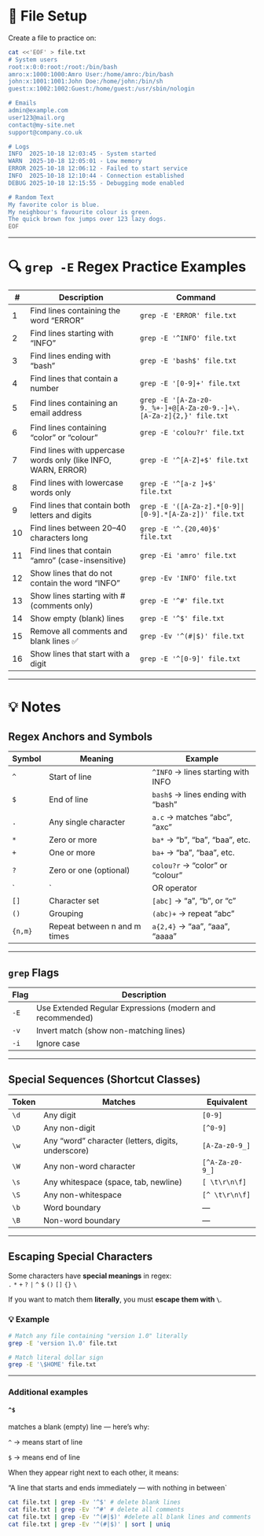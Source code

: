 # 📘 File Setup

Create a file to practice on:

```bash
cat <<'EOF' > file.txt
# System users
root:x:0:0:root:/root:/bin/bash
amro:x:1000:1000:Amro User:/home/amro:/bin/bash
john:x:1001:1001:John Doe:/home/john:/bin/sh
guest:x:1002:1002:Guest:/home/guest:/usr/sbin/nologin

# Emails
admin@example.com
user123@mail.org
contact@my-site.net
support@company.co.uk

# Logs
INFO  2025-10-18 12:03:45 - System started
WARN  2025-10-18 12:05:01 - Low memory
ERROR 2025-10-18 12:06:12 - Failed to start service
INFO  2025-10-18 12:10:44 - Connection established
DEBUG 2025-10-18 12:15:55 - Debugging mode enabled

# Random Text
My favorite color is blue.
My neighbour's favourite colour is green.
The quick brown fox jumps over 123 lazy dogs.
EOF
```

---
# 🔍 `grep -E` Regex Practice Examples

| # | Description | Command |
|---|--------------|----------|
| 1 | Find lines containing the word “ERROR” | `grep -E 'ERROR' file.txt` |
| 2 | Find lines starting with “INFO” | `grep -E '^INFO' file.txt` |
| 3 | Find lines ending with “bash” | `grep -E 'bash$' file.txt` |
| 4 | Find lines that contain a number | `grep -E '[0-9]+' file.txt` |
| 5 | Find lines containing an email address | `grep -E '[A-Za-z0-9._%+-]+@[A-Za-z0-9.-]+\.[A-Za-z]{2,}' file.txt` |
| 6 | Find lines containing “color” or “colour” | `grep -E 'colou?r' file.txt` |
| 7 | Find lines with uppercase words only (like INFO, WARN, ERROR) | `grep -E '^[A-Z]+$' file.txt` |
| 8 | Find lines with lowercase words only | `grep -E '^[a-z ]+$' file.txt` |
| 9 | Find lines that contain both letters and digits | `grep -E '([A-Za-z].*[0-9]\|[0-9].*[A-Za-z])' file.txt` |
| 10 | Find lines between 20–40 characters long | `grep -E '^.{20,40}$' file.txt` |
| 11 | Find lines that contain “amro” (case-insensitive) | `grep -Ei 'amro' file.txt` |
| 12 | Show lines that do not contain the word “INFO” | `grep -Ev 'INFO' file.txt` |
| 13 | Show lines starting with # (comments only) | `grep -E '^#' file.txt` |
| 14 | Show empty (blank) lines | `grep -E '^$' file.txt` |
| 15 | Remove all comments and blank lines ✅ | `grep -Ev '^(#\|$)' file.txt` |
| 16 | Show lines that start with a digit | `grep -E '^[0-9]' file.txt` |

---

# 💡 Notes

## Regex Anchors and Symbols

| Symbol | Meaning | Example |
| ------- | -------- | -------- |
| `^` | Start of line | `^INFO` → lines starting with INFO |
| `$` | End of line | `bash$` → lines ending with “bash” |
| `.` | Any single character | `a.c` → matches “abc”, “axc” |
| `*` | Zero or more | `ba*` → “b”, “ba”, “baa”, etc. |
| `+` | One or more | `ba+` → “ba”, “baa”, etc. |
| `?` | Zero or one (optional) | `colou?r` → “color” or “colour” |
| `|` | OR operator | `foo|bar` → “foo” or “bar” |
| `[]` | Character set | `[abc]` → “a”, “b”, or “c” |
| `()` | Grouping | `(abc)+` → repeat “abc” |
| `{n,m}` | Repeat between n and m times | `a{2,4}` → “aa”, “aaa”, “aaaa” |

---

## `grep` Flags

| Flag | Description |
| ---- | ------------ |
| `-E` | Use Extended Regular Expressions (modern and recommended) |
| `-v` | Invert match (show non-matching lines) |
| `-i` | Ignore case |

---

## Special Sequences (Shortcut Classes)

| Token | Matches | Equivalent |
| ------ | -------- | --------- |
| `\d` | Any digit | `[0-9]` |
| `\D` | Any non-digit | `[^0-9]` |
| `\w` | Any “word” character (letters, digits, underscore) | `[A-Za-z0-9_]` |
| `\W` | Any non-word character | `[^A-Za-z0-9_]` |
| `\s` | Any whitespace (space, tab, newline) | `[ \t\r\n\f]` |
| `\S` | Any non-whitespace | `[^ \t\r\n\f]` |
| `\b` | Word boundary | — |
| `\B` | Non-word boundary | — |

---

## Escaping Special Characters

Some characters have **special meanings** in regex:  
`.` `*` `+` `?` `|` `^` `$` `()` `[]` `{}` `\`

If you want to match them **literally**, you must **escape them with `\`**.

### 💡 Example
```bash
# Match any file containing "version 1.0" literally
grep -E 'version 1\.0' file.txt

# Match literal dollar sign
grep -E '\$HOME' file.txt
```
---

### Additional examples

#### `^$`
matches a blank (empty) line — here’s why:

`^` → means start of line

`$` → means end of line

When they appear right next to each other, it means:

“A line that starts and ends immediately — with nothing in between`

```bash
cat file.txt | grep -Ev '^$' # delete blank lines
cat file.txt | grep -Ev '^#' # delete all comments
cat file.txt | grep -Ev '^(#|$)' #delete all blank lines and comments
cat file.txt | grep -Ev '^(#|$)' | sort | uniq 
```

